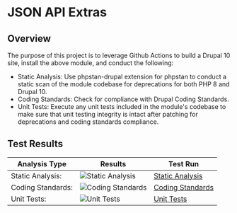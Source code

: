 # JSON API Extras

## Overview

The purpose of this project is to leverage Github Actions to build a Drupal 10 site, install the above module, and conduct the following:

* Static Analysis:  Use phpstan-drupal extension for phpstan to conduct a static scan of the module codebase for deprecations for both PHP 8 and Drupal 10.
* Coding Standards:  Check for compliance with Drupal Coding Standards.
* Unit Tests:  Execute any unit tests included in the module's codebase to make sure that unit testing integrity is intact after patching for deprecations and coding standards compliance.

## Test Results

| Analysis Type | Results | Test Run |
| ----- | ----- | ----- |
| Static Analysis: | ![Static Analysis](https://github.com/Drupal-10-Compatibility/jsonapi_extras/actions/workflows/static_analysis.yml/badge.svg) | [Static Analysis](https://github.com/Drupal-10-Compatibility/jsonapi_extras/actions/workflows/static_analysis.yml) |
| Coding Standards: | ![Coding Standards](https://github.com/Drupal-10-Compatibility/jsonapi_extras/actions/workflows/coding_standards.yml/badge.svg) | [Coding Standards](https://github.com/Drupal-10-Compatibility/jsonapi_extras/actions/workflows/coding_standards.yml) |
| Unit Tests: | ![Unit Tests](https://github.com/Drupal-10-Compatibility/jsonapi_extras/actions/workflows/unit_tests.yml/badge.svg) | [Unit Tests](https://github.com/Drupal-10-Compatibility/jsonapi_extras/actions/workflows/unit_tests.yml) |
